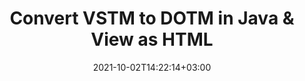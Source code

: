 ---
############################# Static ############################
layout: "autogen"
date: 2021-10-02T14:22:14+03:00
draft: false
path: "total/java/conversion/vstm-to-dotm/"

############################# Head ############################
head_title: "Convert VSTM to DOTM in Java - Sample Java Code"
head_description: "Java document conversion library to convert VSTM to DOTM and 100+ other file formats in Java & J2SE applications. View the Converted DOTM document as HTML viewer."

############################# Header ############################
title: "Convert VSTM to DOTM in Java & View as HTML"
description: "Programmatically convert VSTM to DOTM in Java & J2SE platforms using flexible document manipulation options to customize the resultant document. Convert the complete document or some specific pages based on page numbers or selective page ranges using Java document conversion library."

############################# SubMenu ############################
submenu:
    enable: false

############################# Content ############################
content:
    enable: true
    block:
    - title_left: "VSTM to DOTM Conversion in Java"
      content_left: |
          Perform VSTM to DOTM file conversion in three simple steps using Java. View the converted document as HTML without any external software dependency.

          -   Create a new instance of **Converter** class and load the VSTM file
          -   Set **ConvertOptions** for the DOTM document type
          -   Call **Convert** method of **Converter** class instance for conversion to DOTM
          -   Set options for HTML viewer
          -   Create **Viewer** object to view converted DOTM as HTML
          
      title_right: "Convert Remotely Located Documents"
      content_right: |
          You require `GroupDocs.Conversion` & `GroupDocs.Viewer` namespaces to convert between a wide range of popular document types such as PDF, Microsoft Word, Excel, PowerPoint, Project, Outlook, HTML, diagrams and image file formats. Explore other [Java APIs for Office documents](https://products.conholdate.com/total/java/) as offered by Conholdate.Total.
          
          Get the respective assembly files from the [downloads](https://downloads.conholdate.com/total/java) or fetch the whole package from [Maven](https://repository.conholdate.com/webapp/#/artifacts/browse/tree/General/repo) to add 'Conholdate.Total` directly in your workspace.
          
      code: |
          ```cs {linenos=false}
          // Convert VSTM to DOTM using GroupDocs.Conversion API
          // Load the source VSTM file to be converted
          Converter converter = new Converter("input.vstm");

          // Get the convert options ready for the target DOTM format
          ConvertOptions convertOptions = new FileType().fromExtension("dotm").getConvertOptions();

          // Convert to DOTM format
          converter.convert("output.dotm", convertOptions);

          // Create Viewer object to view the converted DOTM as HTML
          try (Viewer viewer = new Viewer("output.dotm"))
          {
              // Set options for HTML viewer
              HtmlViewOptions viewOptions = HtmlViewOptions.forEmbeddedResources("output{0}.html");

              // View converted DOTM as HTML
              viewer.view(viewOptions);
          }
          ```
    - title_left: "Convert Password Protected VSTM to DOTM"
      content_left: |
          Accurately load and convert documents that are protected with a password within your Java based applications. The file format conversion API also supports rendering remote documents from different sources including S3, Blob, FTP, Stream, URL or a local disk.

          -   Create new instance of **Converter** class and pass source document path
          -   Instantiate the proper **ConvertOptions** class e.g. (**PdfConvertOptions**, **WordProcessingConvertOptions**, **SpreadsheetConvertOptions** etc.)
          -   Call **convert** method of **Converter** class instance and pass filename for the converted document
        
      title_right: "Source Document Information Extraction"
      content_right: |
          The documents information extraction feature not only allows getting the basic information about the source document file but it also supports extracting some valuable file-format specific information such as project start and end dates of a Microsoft Project file, any printing restrictions on a PDF document, list of folders enclosed in an Outlook data file etc. 

          Convert popular document file formats on different operating systems such as Windows, Linux or macOS while using development environments such as NetBeans, IntelliJ IDEA and Eclipse.
          
      code: |
          ```cs {linenos=false}
          // Load and convert password protected documents
          WordProcessingLoadOptions loadOptions = new WordProcessingLoadOptions();
          loadOptions.setPassword("12345");

          // Create an instance of Converter class and pass source document path and the load options delegate as a constructor parameters
          Converter converter = new Converter("input.vstm", loadOptions);

          // Instantiate PdfConvertOptions class
          PdfConvertOptions options = new PdfConvertOptions();

          // Call convert method of Converter class instance and pass filename for the converted document and the instance of ConvertOptions from the previous step
          converter.convert("output.dotm, options);
          ```
############################# About Formats ############################
about_formats:
    enable: false
############################# More Formats ############################
more_formats:
    enable: true
    auto: false
    other_out_formats: PDF DOCX DOT DOTX DOTM TXT RTF HTML MHTML XLS XLSX XLSM XLT XLTX XLTM DIF PPT PPTX PPS PPSX POT POTX POTM ODT OTT EMZ WMZ SVGZ TEX DCM WMF BMP PNG GIF JPEG TIFF
############################# Back to top ###############################
back_to_top:
  enable: true
---